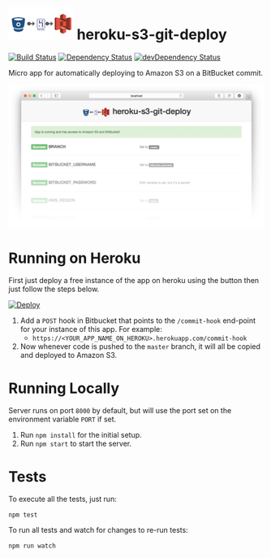 ![App Logo](https://raw.githubusercontent.com/chesleybrown/heroku-s3-git-deploy/master/media/logo-small.png) heroku-s3-git-deploy
=========================

[![Build Status](https://travis-ci.org/chesleybrown/heroku-s3-git-deploy.svg)](https://travis-ci.org/chesleybrown/heroku-s3-git-deploy)
[![Dependency Status](https://david-dm.org/chesleybrown/heroku-s3-git-deploy.svg)](https://david-dm.org/chesleybrown/heroku-s3-git-deploy)
[![devDependency Status](https://david-dm.org/chesleybrown/heroku-s3-git-deploy/dev-status.svg)](https://david-dm.org/chesleybrown/heroku-s3-git-deploy#info=devDependencies)

Micro app for automatically deploying to Amazon S3 on a BitBucket commit.

![What it looks like](https://raw.githubusercontent.com/chesleybrown/heroku-s3-git-deploy/master/media/screenshot.png)

# Running on Heroku

First just deploy a free instance of the app on heroku using the button then just follow the steps below. 

[![Deploy](https://www.herokucdn.com/deploy/button.png)](https://heroku.com/deploy)

1. Add a `POST` hook in Bitbucket that points to the `/commit-hook` end-point for your instance of this app. For example:
    - `https://<YOUR_APP_NAME_ON_HEROKU>.herokuapp.com/commit-hook`
1. Now whenever code is pushed to the `master` branch, it will all be copied and deployed to Amazon S3.

# Running Locally

Server runs on port `8000` by default, but will use the port set
on the environment variable `PORT` if set.

1. Run `npm install` for the initial setup.
1. Run `npm start` to start the server.

# Tests

To execute all the tests, just run:

```
npm test
```

To run all tests and watch for changes to re-run tests:

```
npm run watch
```